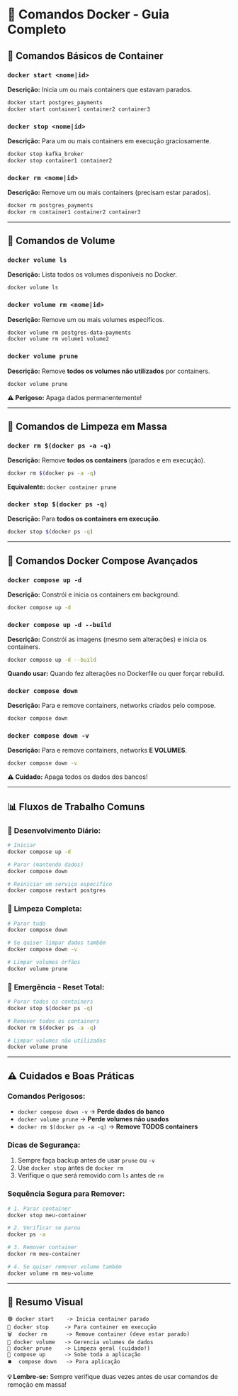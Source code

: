 # 🐳 Comandos Docker - Guia Completo

## 🎯 **Comandos Básicos de Container**

### `docker start <nome|id>`
**Descrição:** Inicia um ou mais containers que estavam parados.
```bash
docker start postgres_payments
docker start container1 container2 container3
```

### `docker stop <nome|id>`
**Descrição:** Para um ou mais containers em execução graciosamente.
```bash
docker stop kafka_broker
docker stop container1 container2
```

### `docker rm <nome|id>`
**Descrição:** Remove um ou mais containers (precisam estar parados).
```bash
docker rm postgres_payments
docker rm container1 container2 container3
```

---

## 💾 **Comandos de Volume**

### `docker volume ls`
**Descrição:** Lista todos os volumes disponíveis no Docker.
```bash
docker volume ls
```

### `docker volume rm <nome|id>`
**Descrição:** Remove um ou mais volumes específicos.
```bash
docker volume rm postgres-data-payments
docker volume rm volume1 volume2
```

### `docker volume prune`
**Descrição:** Remove **todos os volumes não utilizados** por containers.
```bash
docker volume prune
```
**⚠️ Perigoso:** Apaga dados permanentemente!

---

## 🧹 **Comandos de Limpeza em Massa**

### `docker rm $(docker ps -a -q)`
**Descrição:** Remove **todos os containers** (parados e em execução).
```bash
docker rm $(docker ps -a -q)
```
**Equivalente:** `docker container prune`

### `docker stop $(docker ps -q)`
**Descrição:** Para **todos os containers em execução**.
```bash
docker stop $(docker ps -q)
```

---

## 🚀 **Comandos Docker Compose Avançados**

### `docker compose up -d`
**Descrição:** Constrói e inicia os containers em background.
```bash
docker compose up -d
```

### `docker compose up -d --build`
**Descrição:** Constrói as imagens (mesmo sem alterações) e inicia os containers.
```bash
docker compose up -d --build
```
**Quando usar:** Quando fez alterações no Dockerfile ou quer forçar rebuild.

### `docker compose down`
**Descrição:** Para e remove containers, networks criados pelo compose.
```bash
docker compose down
```

### `docker compose down -v`
**Descrição:** Para e remove containers, networks **E VOLUMES**.
```bash
docker compose down -v
```
**⚠️ Cuidado:** Apaga todos os dados dos bancos!

---

## 📊 **Fluxos de Trabalho Comuns**

### 🔄 **Desenvolvimento Diário:**
```bash
# Iniciar
docker compose up -d

# Parar (mantendo dados)
docker compose down

# Reiniciar um serviço específico
docker compose restart postgres
```

### 🧹 **Limpeza Completa:**
```bash
# Parar tudo
docker compose down

# Se quiser limpar dados também
docker compose down -v

# Limpar volumes órfãos
docker volume prune
```

### 🚨 **Emergência - Reset Total:**
```bash
# Parar todos os containers
docker stop $(docker ps -q)

# Remover todos os containers
docker rm $(docker ps -a -q)

# Limpar volumes não utilizados
docker volume prune
```

---

## ⚠️ **Cuidados e Boas Práticas**

### **Comandos Perigosos:**
- `docker compose down -v` → **Perde dados do banco**
- `docker volume prune` → **Perde volumes não usados**
- `docker rm $(docker ps -a -q)` → **Remove TODOS containers**

### **Dicas de Segurança:**
1. Sempre faça backup antes de usar `prune` ou `-v`
2. Use `docker stop` antes de `docker rm`
3. Verifique o que será removido com `ls` antes de `rm`

### **Sequência Segura para Remover:**
```bash
# 1. Parar container
docker stop meu-container

# 2. Verificar se parou
docker ps -a

# 3. Remover container
docker rm meu-container

# 4. Se quiser remover volume também
docker volume rm meu-volume
```

---

## 🎯 **Resumo Visual**

```
🟢 docker start    -> Inicia container parado
🔴 docker stop     -> Para container em execução
🗑️  docker rm      -> Remove container (deve estar parado)
💾 docker volume   -> Gerencia volumes de dados
🧹 docker prune    -> Limpeza geral (cuidado!)
🚀 compose up      -> Sobe toda a aplicação
⏹️  compose down   -> Para aplicação
```

**💡 Lembre-se:** Sempre verifique duas vezes antes de usar comandos de remoção em massa!